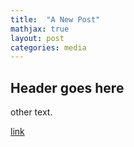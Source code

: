 ```yaml
---
title:  "A New Post"
mathjax: true
layout: post
categories: media
---
```


## Header goes here

other text.

[link](https://mmistakes.github.io/minimal-mistakes/docs/pages/)

